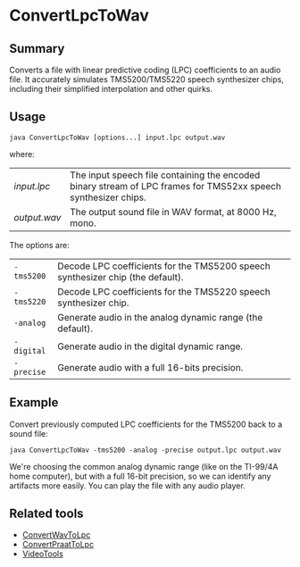 # ConvertLpcToWav

## Summary

Converts a file with linear predictive coding (LPC) coefficients to an audio
file. It accurately simulates TMS5200/TMS5220 speech synthesizer chips,
including their simplified interpolation and other quirks.

## Usage

    java ConvertLpcToWav [options...] input.lpc output.wav

where:

|              |                                                                                                                |
|--------------|----------------------------------------------------------------------------------------------------------------|
| _input.lpc_  | The input speech file containing the encoded binary stream of LPC frames for TMS52xx speech synthesizer chips. |
| _output.wav_ | The output sound file in WAV format, at 8000 Hz, mono.                                                         |

The options are:

|            |                                                                                |
|------------|--------------------------------------------------------------------------------|
| `-tms5200` | Decode LPC coefficients for the TMS5200 speech synthesizer chip (the default). |
| `-tms5220` | Decode LPC coefficients for the TMS5220 speech synthesizer chip.               |
| `-analog`  | Generate audio in the analog dynamic range (the default).                      |
| `-digital` | Generate audio in the digital dynamic range.                                   |
| `-precise` | Generate audio with a full 16-bits precision.                                  |

## Example

Convert previously computed LPC coefficients for the TMS5200 back to a sound 
file:

    java ConvertLpcToWav -tms5200 -analog -precise output.lpc output.wav
    
We're choosing the common analog dynamic range (like on the TI-99/4A home
computer), but with a full 16-bit precision, so we can identify any artifacts
more easily. You can play the file with any audio player.

## Related tools

* [ConvertWavToLpc](ConvertWavToLpc.md)
* [ConvertPraatToLpc](ConvertPraatToLpc.md)
* [VideoTools](../README.md)
